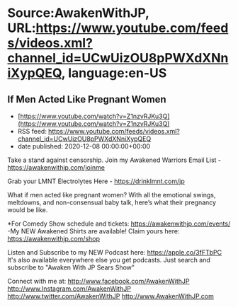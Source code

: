 # Source:AwakenWithJP, URL:https://www.youtube.com/feeds/videos.xml?channel_id=UCwUizOU8pPWXdXNniXypQEQ, language:en-US

## If Men Acted Like Pregnant Women
 - [https://www.youtube.com/watch?v=Z1nzvRJKu3Q](https://www.youtube.com/watch?v=Z1nzvRJKu3Q)
 - RSS feed: https://www.youtube.com/feeds/videos.xml?channel_id=UCwUizOU8pPWXdXNniXypQEQ
 - date published: 2020-12-08 00:00:00+00:00

Take a stand against censorship. Join my Awakened Warriors Email List - https://awakenwithjp.com/joinme

Grab your LMNT Electrolytes Here - https://drinklmnt.com/jp

What if men acted like pregnant women? With all the emotional swings, meltdowns, and non-consensual baby talk, here’s what their pregnancy would be like.

*For Comedy Show schedule and tickets: https://awakenwithjp.com/events/
-My NEW Awakened Shirts are available! Claim yours here: https://awakenwithjp.com/shop

Listen and Subscribe to my NEW Podcast here: 
https://apple.co/3fFTbPC
It's also available everywhere else you get podcasts. Just search and subscribe to "Awaken With JP Sears Show"

Connect with me at: 
http://www.facebook.com/AwakenWithJP
http://www.Instagram.com/AwakenWithJP
http://www.twitter.com/AwakenWithJP
http://www.AwakenWithJP.com

